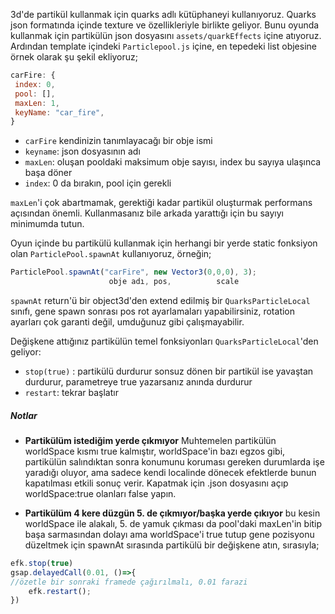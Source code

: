 3d'de partikül kullanmak için quarks adlı kütüphaneyi kullanıyoruz. Quarks json formatında içinde texture ve özellikleriyle birlikte geliyor. 
Bunu oyunda kullanmak için partikülün json dosyasını `assets/quarkEffects` içine atıyoruz. Ardından template içindeki `Particlepool.js` içine, en tepedeki list objesine örnek olarak şu şekil ekliyoruz;
```js
carFire: {
 index: 0,
 pool: [],
 maxLen: 1,
 keyName: "car_fire",
}
```
- `carFire` kendinizin tanımlayacağı bir obje ismi
- `keyname`: json dosyasının adı
- `maxLen`: oluşan pooldaki maksimum obje sayısı, index bu sayıya ulaşınca başa döner
- `index`: 0 da bırakın, pool için gerekli

`maxLen`'i çok abartmamak, gerektiği kadar partikül oluşturmak performans açısından önemli. Kullanmasanız bile arkada yarattığı için bu sayıyı minimumda tutun.

Oyun içinde bu partikülü kullanmak için herhangi bir yerde static fonksiyon olan
`ParticlePool.spawnAt` kullanıyoruz, örneğin;
```js
ParticlePool.spawnAt("carFire", new Vector3(0,0,0), 3);
					  obje adı, pos,          scale
```

`spawnAt` return'ü bir object3d'den extend edilmiş bir `QuarksParticleLocal` sınıfı, gene spawn sonrası pos rot ayarlamaları yapabilirsiniz,  rotation ayarları çok garanti değil, umduğunuz gibi çalışmayabilir.

Değişkene attığınız partikülün temel fonksiyonları `QuarksParticleLocal`'den geliyor:
- `stop(true)` : partikülü durdurur sonsuz dönen bir partikül ise yavaştan durdurur, parametreye true yazarsanız anında durdurur
- `restart`: tekrar başlatır

##### Notlar

- **Partikülüm istediğim yerde çıkmıyor**
Muhtemelen partikülün worldSpace kısmı true kalmıştır, worldSpace'in bazı egzos gibi, partikülün salındıktan sonra konumunu koruması gereken durumlarda işe yaradığı oluyor, ama sadece kendi localinde dönecek efektlerde bunun kapatılması etkili sonuç verir. Kapatmak için .json dosyasını açıp worldSpace:true olanları false yapın.


- **Partikülüm 4 kere düzgün 5. de çıkmıyor/başka yerde çıkıyor**
bu kesin worldSpace ile alakalı, 5. de yamuk çıkması da pool'daki maxLen'in bitip başa sarmasından dolayı ama worldSpace'i true tutup gene pozisyonu düzeltmek için spawnAt sırasında partikülü bir değişkene atın, sırasıyla;

```js
efk.stop(true)
gsap.delayedCall(0.01, ()=>{
//özetle bir sonraki framede çağırılmalı, 0.01 farazi
	efk.restart();
})
```